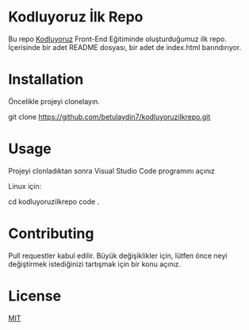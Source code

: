 # Kodluyoruz İlk Repo

Bu repo [Kodluyoruz](https://kodluyoruz.org/) Front-End Eğitiminde oluşturduğumuz ilk repo. İçerisinde bir adet README dosyası, bir  adet de index.html barındırıyor.

# Installation

Öncelikle projeyi clonelayın.

git clone https://github.com/betulaydin7/kodluyoruzilkrepo.git

# Usage

Projeyi clonladıktan sonra Visual Studio Code programını açınız

Linux için:

cd kodluyoruzilkrepo
code .

# Contributing 

Pull requestler kabul edilir. Büyük değişiklikler için, lütfen önce neyi değiştirmek istediğinizi tartışmak için bir konu açınız.

# License

[MIT](https://tr.wikipedia.org/wiki/MIT_Lisans%C4%B1)
